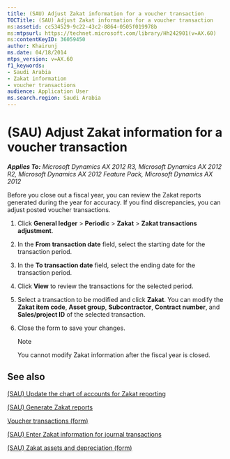 ```yaml
---
title: (SAU) Adjust Zakat information for a voucher transaction
TOCTitle: (SAU) Adjust Zakat information for a voucher transaction
ms:assetid: cc534529-9c22-43c2-8864-0505f019978b
ms:mtpsurl: https://technet.microsoft.com/library/Hh242901(v=AX.60)
ms:contentKeyID: 36059450
author: Khairunj
ms.date: 04/18/2014
mtps_version: v=AX.60
f1_keywords:
- Saudi Arabia
- Zakat information
- voucher transactions
audience: Application User
ms.search.region: Saudi Arabia
---
```


# (SAU) Adjust Zakat information for a voucher transaction 


_**Applies To:** Microsoft Dynamics AX 2012 R3, Microsoft Dynamics AX 2012 R2, Microsoft Dynamics AX 2012 Feature Pack, Microsoft Dynamics AX 2012_

Before you close out a fiscal year, you can review the Zakat reports generated during the year for accuracy. If you find discrepancies, you can adjust posted voucher transactions.

1.  Click **General ledger** \> **Periodic** \> **Zakat** \> **Zakat transactions adjustment**.

2.  In the **From transaction date** field, select the starting date for the transaction period.

3.  In the **To transaction date** field, select the ending date for the transaction period.

4.  Click **View** to review the transactions for the selected period.

5.  Select a transaction to be modified and click **Zakat**. You can modify the **Zakat item code**, **Asset group**, **Subcontractor**, **Contract number**, and **Sales/project ID** of the selected transaction.

6.  Close the form to save your changes.
    

    > [!NOTE]
    > <P>You cannot modify Zakat information after the fiscal year is closed.</P>



## See also

[(SAU) Update the chart of accounts for Zakat reporting](sau-update-the-chart-of-accounts-for-zakat-reporting.md)

[(SAU) Generate Zakat reports](sau-generate-zakat-reports.md)

[Voucher transactions (form)](https://technet.microsoft.com/library/aa583215\(v=ax.60\))

[(SAU) Enter Zakat information for journal transactions](sau-enter-zakat-information-for-journal-transactions.md)

[(SAU) Zakat assets and depreciation (form)](https://technet.microsoft.com/library/hh242233\(v=ax.60\))

  


